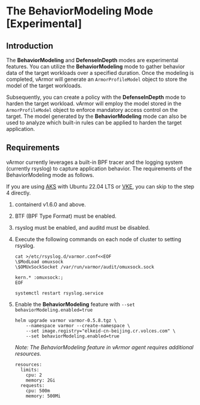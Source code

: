 # The BehaviorModeling Mode [Experimental]

## Introduction
The **BehaviorModeling** and **DefenseInDepth** modes are experimental features. You can utilize the **BehaviorModeling** mode to gather behavior data of the target workloads over a specified duration. Once the modeling is completed, vArmor will generate an `ArmorProfileModel` object to store the model of the target workloads. 

Subsequently, you can create a policy with the **DefenseInDepth** mode to harden the target workload. vArmor will employ the model stored in the `ArmorProfileModel` object to enforce mandatory access control on the target. The model generated by the **BehaviorModeling** mode can also be used to analyze which built-in rules can be applied to harden the target application.

## Requirements

vArmor currently leverages a built-in BPF tracer and the logging system (currently rsyslog) to capture application behavior.
The requirements of the BehaviorModeling mode as follows.

If you are using [AKS](https://azure.microsoft.com/en-us/products/kubernetes-service) with Ubuntu 22.04 LTS or [VKE](https://www.volcengine.com/product/vke), you can skip to the step 4 directly.

1. containerd v1.6.0 and above.
2. BTF (BPF Type Format) must be enabled. 
3. rsyslog must be enabled, and auditd must be disabled. 
4. Execute the following commands on each node of cluster to setting rsyslog.
    ```
    cat >/etc/rsyslog.d/varmor.conf<<EOF
    \$ModLoad omuxsock
    \$OMUxSockSocket /var/run/varmor/audit/omuxsock.sock

    kern.* :omuxsock:;
    EOF
    ```
    ```
    systemctl restart rsyslog.service
    ```
4. Enable the **BehaviorModeling** feature with `--set behaviorModeling.enabled=true`
    ```
    helm upgrade varmor varmor-0.5.8.tgz \
        --namespace varmor --create-namespace \
        --set image.registry="elkeid-cn-beijing.cr.volces.com" \
        --set behaviorModeling.enabled=true
    ```
    
    *Note: The BehaviorModeling feature in vArmor agent requires additional resources.*
    ```
    resources:
      limits:
        cpu: 2
        memory: 2Gi
      requests:
        cpu: 500m
        memory: 500Mi
    ```

